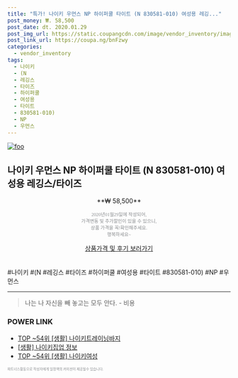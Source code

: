 ```yaml
--- 
title: "특가! 나이키 우먼스 NP 하이퍼쿨 타이트 (N 830581-010) 여성용 레깅..." 
post_money: ₩. 58,500 
post_date: dt. 2020.01.29 
post_img_url: https://static.coupangcdn.com/image/vendor_inventory/images/2017/07/06/19/0/3c445d30-fb84-4f1a-a9e6-7e5d339a056b.jpg 
post_link_url: https://coupa.ng/bnFzwy 
categories: 
  - vendor_inventory 
tags: 
  - 나이키 
  - (N 
  - 레깅스 
  - 타이즈 
  - 하이퍼쿨 
  - 여성용 
  - 타이트 
  - 830581-010) 
  - NP 
  - 우먼스 
--- 
```

[![foo](https://static.coupangcdn.com/image/vendor_inventory/images/2017/07/06/19/0/3c445d30-fb84-4f1a-a9e6-7e5d339a056b.jpg)](https://coupa.ng/bnFzwy) 

## 나이키 우먼스 NP 하이퍼쿨 타이트 (N 830581-010) 여성용 레깅스/타이즈 
<p style="text-align: center;">**₩ 58,500**</p> 
<p style="text-align: center;"><span style="color: #898c8f; font-family: Georgia,Times,serif; font-size: 0.75em;">2020년01월29일에 작성되어, <br>가격변동 및 추가할인이 있을 수 있으니,<br> 상품 가격을 꼭!확인해주세요.<br>행복하세요~</span> 
</p>	 
<div markdown="0" style="text-align: center;"><a href="https://coupa.ng/bnFzwy" class="btn btn--success">상품가격 및 후기 보러가기</a></div> 
<br><br> 
  #나이키 #(N #레깅스 #타이즈 #하이퍼쿨 #여성용 #타이트 #830581-010) #NP #우먼스 
<hr> 

> 나는 나 자신을 빼 놓고는 모두 안다. - 비용 


### POWER LINK

* <a href="https://blog.naver.com/an0733/221785574105" target="_blank"> TOP ~54위 [생활] 나이키트레이닝바지</a>
* <a href="https://blog.naver.com/fasyy4321/221763637993" target="_blank"> [생활] 나이키집업 정보 </a>
* <a href="https://blog.naver.com/an0733/221786175025" target="_blank"> TOP ~54위 [생활] 나이키여성</a>

<span style="color: #898c8f; font-family: Georgia,Times,serif; font-size: 0.55em;">파트너스활동으로 작성자에게 일정액의 커미션이 제공될수 있습니다.</span> 
